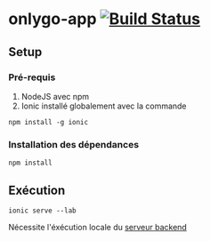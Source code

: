 # onlygo-app [![Build Status](https://travis-ci.org/heptastique/onlygo-app.svg?branch=master)](https://travis-ci.org/heptastique/onlygo-app)

## Setup

### Pré-requis
1. NodeJS avec npm
2. Ionic installé globalement avec la commande
```
npm install -g ionic
```

### Installation des dépendances
```
npm install
```

## Exécution
```
ionic serve --lab
```

Nécessite l'éxécution locale du [serveur backend](https://github.com/heptastique/onlygo)
